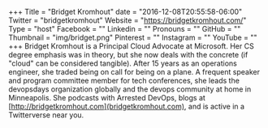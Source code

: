 +++
Title = "Bridget Kromhout"
date = "2016-12-08T20:55:58-06:00"
Twitter = "bridgetkromhout"
Website = "https://bridgetkromhout.com/"
Type = "host"
Facebook = ""
Linkedin = ""
Pronouns = ""
GitHub = ""
Thumbnail = "img/bridget.png"
Pinterest = ""
Instagram = ""
YouTube = ""
+++
Bridget Kromhout is a Principal Cloud Advocate at Microsoft. Her CS degree emphasis was in theory, but she now deals with the concrete (if "cloud" can be considered tangible). After 15 years as an operations engineer, she traded being on call for being on a plane. A frequent speaker and program committee member for tech conferences, she leads the devopsdays organization globally and the devops community at home in Minneapolis. She podcasts with Arrested DevOps, blogs at [http://bridgetkromhout.com](bridgetkromhout.com), and is active in a Twitterverse near you.
